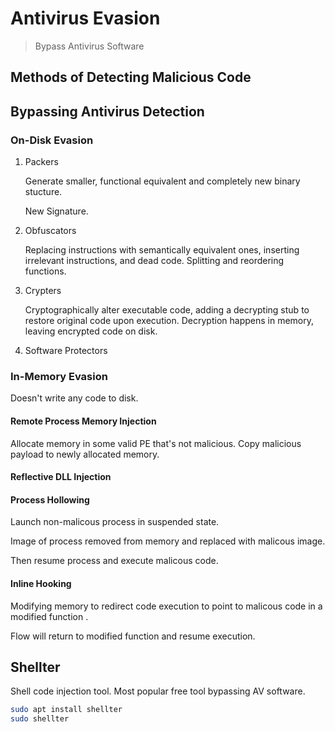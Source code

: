 # Antivirus Evasion

> Bypass Antivirus Software

## Methods of Detecting Malicious Code



## Bypassing Antivirus Detection

### On-Disk Evasion

1. Packers

   Generate smaller, functional equivalent and completely new binary stucture.

   New Signature.

2. Obfuscators

   Replacing instructions with semantically equivalent ones, inserting irrelevant instructions, and dead code. Splitting and reordering functions.

3. Crypters

   Cryptographically alter executable code, adding a decrypting stub to restore original code upon execution. Decryption happens in memory, leaving encrypted code on disk.

4. Software Protectors

### In-Memory Evasion

Doesn't write any code to disk.

#### Remote Process Memory Injection

Allocate memory in some valid PE that's not malicious. Copy malicious payload to newly allocated memory.

#### Reflective DLL Injection

#### Process Hollowing

Launch non-malicous process in suspended state.

Image of process removed from memory and replaced with malicous image.

Then resume process and execute malicous code.

#### Inline Hooking

Modifying memory to redirect code execution to point to malicous code in a modified function . 

Flow will return to modified function and resume execution. 

## Shellter

Shell code injection tool. Most popular free tool bypassing AV software.

```bash
sudo apt install shellter
sudo shellter
```







